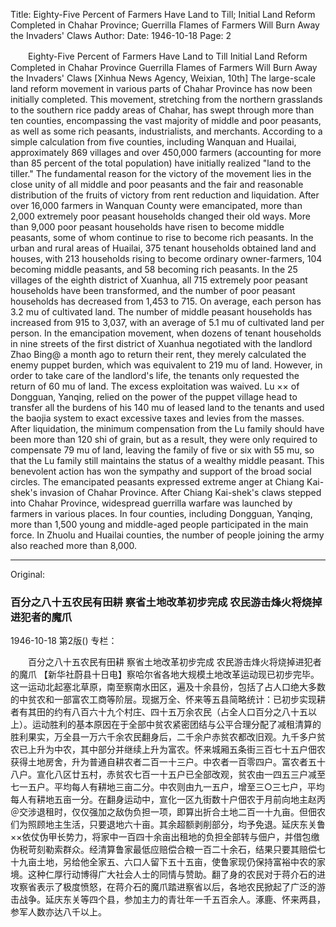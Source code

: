 Title: Eighty-Five Percent of Farmers Have Land to Till; Initial Land Reform Completed in Chahar Province; Guerrilla Flames of Farmers Will Burn Away the Invaders' Claws
Author:
Date: 1946-10-18
Page: 2

　　Eighty-Five Percent of Farmers Have Land to Till
    Initial Land Reform Completed in Chahar Province
    Guerrilla Flames of Farmers Will Burn Away the Invaders' Claws
    [Xinhua News Agency, Weixian, 10th] The large-scale land reform movement in various parts of Chahar Province has now been initially completed. This movement, stretching from the northern grasslands to the southern rice paddy areas of Chahar, has swept through more than ten counties, encompassing the vast majority of middle and poor peasants, as well as some rich peasants, industrialists, and merchants. According to a simple calculation from five counties, including Wanquan and Huailai, approximately 869 villages and over 450,000 farmers (accounting for more than 85 percent of the total population) have initially realized "land to the tiller." The fundamental reason for the victory of the movement lies in the close unity of all middle and poor peasants and the fair and reasonable distribution of the fruits of victory from rent reduction and liquidation. After over 16,000 farmers in Wanquan County were emancipated, more than 2,000 extremely poor peasant households changed their old ways. More than 9,000 poor peasant households have risen to become middle peasants, some of whom continue to rise to become rich peasants. In the urban and rural areas of Huailai, 375 tenant households obtained land and houses, with 213 households rising to become ordinary owner-farmers, 104 becoming middle peasants, and 58 becoming rich peasants. In the 25 villages of the eighth district of Xuanhua, all 715 extremely poor peasant households have been transformed, and the number of poor peasant households has decreased from 1,453 to 715. On average, each person has 3.2 mu of cultivated land. The number of middle peasant households has increased from 915 to 3,037, with an average of 5.1 mu of cultivated land per person. In the emancipation movement, when dozens of tenant households in nine streets of the first district of Xuanhua negotiated with the landlord Zhao Bing@ a month ago to return their rent, they merely calculated the enemy puppet burden, which was equivalent to 219 mu of land. However, in order to take care of the landlord's life, the tenants only requested the return of 60 mu of land. The excess exploitation was waived. Lu ×× of Dongguan, Yanqing, relied on the power of the puppet village head to transfer all the burdens of his 140 mu of leased land to the tenants and used the baojia system to exact excessive taxes and levies from the masses. After liquidation, the minimum compensation from the Lu family should have been more than 120 shi of grain, but as a result, they were only required to compensate 79 mu of land, leaving the family of five or six with 55 mu, so that the Lu family still maintains the status of a wealthy middle peasant. This benevolent action has won the sympathy and support of the broad social circles. The emancipated peasants expressed extreme anger at Chiang Kai-shek's invasion of Chahar Province. After Chiang Kai-shek's claws stepped into Chahar Province, widespread guerrilla warfare was launched by farmers in various places. In four counties, including Dongguan, Yanqing, more than 1,500 young and middle-aged people participated in the main force. In Zhuolu and Huailai counties, the number of people joining the army also reached more than 8,000.



<hr /> 

Original: 


### 百分之八十五农民有田耕  察省土地改革初步完成  农民游击烽火将烧掉进犯者的魔爪

1946-10-18
第2版()
专栏：

　　百分之八十五农民有田耕
    察省土地改革初步完成
    农民游击烽火将烧掉进犯者的魔爪
    【新华社蔚县十日电】察哈尔省各地大规模土地改革运动现已初步完毕。这一运动北起塞北草原，南至察南水田区，遍及十余县份，包括了占人口绝大多数的中贫农和一部富农工商等阶层。现据万全、怀来等五县简略统计：已初步实现耕者有其田的约有八百六十九个村庄、四十五万余农民（占全人口百分之八十五以上）。运动胜利的基本原因在于全部中贫农紧密团结与公平合理分配了减租清算的胜利果实，万全县一万六千余农民翻身后，二千余户赤贫农都改旧观。九千多户贫农已上升为中农，其中部分并继续上升为富农。怀来城厢五条街三百七十五户佃农获得土地房舍，升为普通自耕农者二百一十三户。中农者一百零四户。富农者五十八户。宣化八区廿五村，赤贫农七百一十五户已全部改观，贫农由一四五三户减至七一五户。平均每人有耕地三亩二分。中农则由九一五户，增至三○三七户，平均每人有耕地五亩一分。在翻身运动中，宣化一区九街数十户佃农于月前向地主赵丙＠交涉退租时，仅仅强加之敌伪负担一项，即算出折合土地二百一十九亩。但佃农们为照顾地主生活，只要退地六十亩。其余超额剥削部分，均予免退。延庆东关鲁××依仗伪甲长势力，将家中一百四十余亩出租地的负担全部转与佃户，并借包缴伪税苛刻勒索群众。经清算鲁家最低应赔偿合粮一百二十余石，结果只要其赔偿七十九亩土地，另给他全家五、六口人留下五十五亩，使鲁家现仍保持富裕中农的家境。这种仁厚行动博得广大社会人士的同情与赞助。翻了身的农民对于蒋介石的进攻察省表示了极度愤怒，在蒋介石的魔爪踏进察省以后，各地农民掀起了广泛的游击战争。延庆东关等四个县，参加主力的青壮年一千五百余人。涿鹿、怀来两县，参军人数亦达八千以上。
